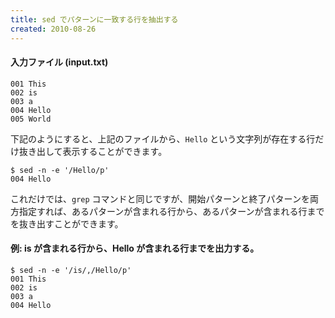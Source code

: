 ```yaml
---
title: sed でパターンに一致する行を抽出する
created: 2010-08-26
---
```


#### 入力ファイル (input.txt)

~~~
001 This
002 is
003 a
004 Hello
005 World
~~~

下記のようにすると、上記のファイルから、`Hello` という文字列が存在する行だけ抜き出して表示することができます。

~~~
$ sed -n -e '/Hello/p'
004 Hello
~~~

これだけでは、`grep` コマンドと同じですが、開始パターンと終了パターンを両方指定すれば、あるパターンが含まれる行から、あるパターンが含まれる行までを抜き出すことができます。

#### 例: is が含まれる行から、Hello が含まれる行までを出力する。

~~~
$ sed -n -e '/is/,/Hello/p'
001 This
002 is
003 a
004 Hello
~~~


